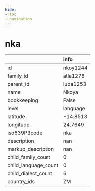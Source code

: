 ```yaml
---
hide:
- toc
- navigation
---
```

# nka
|                      | info     |
|:---------------------|:---------|
| id                   | nkoy1244 |
| family_id            | atla1278 |
| parent_id            | luba1253 |
| name                 | Nkoya    |
| bookkeeping          | False    |
| level                | language |
| latitude             | -14.8513 |
| longitude            | 24.7649  |
| iso639P3code         | nka      |
| description          | nan      |
| markup_description   | nan      |
| child_family_count   | 0        |
| child_language_count | 0        |
| child_dialect_count  | 6        |
| country_ids          | ZM       |